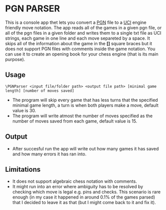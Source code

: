 # PGN PARSER

This is a console app thet lets you convert a [PGN](https://en.wikipedia.org/wiki/Portable_Game_Notation) file to a [UCI](https://en.wikipedia.org/wiki/Universal_Chess_Interface) engine friendly move notation.
The app reads all of the games in a given pgn file, or all of the pgn files in a given folder and writes them to a single txt file as UCI strings, each game in one line and each move separeted by a space.
It skips all of the information about the game in the **[]** square braces but it does not support PGN files with comments inside the game notation.
You can use it to create an opening book for your chess engine (that is its main purpose).

## Usage
`\PGNParser <input file/folder path> <output file path> [minimal game length] [number of moves saved]`
- The program will skip every game that has less turns that the specified minimal game length, a turn is when both players make a move, default value is 30.
- The program will write atmost the number of moves specified as the number of moves saved from each game, default value is 15.

## Output
- After succesful run the app will write out how many games it has saved and how many errors it has ran into.

## Limitations
- It does not support algebraic chess notation with comments.
- It might run into an error where ambiguity has to be resolved by checking which move is legal e.g. pins and checks. This scenario is rare enough (in my case it happened in around 0.1% of the games parsed) that I decided to leave it as that (but I might come back to it and fix it).
